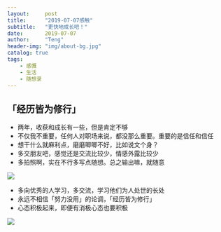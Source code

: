 ```yaml
---
layout:     post
title:      "2019-07-07感触"
subtitle:   "更快地成长吧！"
date:       2019-07-07
author:     "Teng"
header-img: "img/about-bg.jpg"
catalog: true
tags:
    - 感慨
    - 生活
    - 随想录
---
```


## 「经历皆为修行」

- 两年，收获和成长有一些，但是肯定不够
- 不仅我不重要，任何人对职场来说，都没那么重要。重要的是信任和信任
- 想干什么就麻利点，磨磨唧唧不好，比如说文个身？
- 多交朋友吧，感觉还是交流比较少，情感外露比较少
- 多拍照啊，实在不行多写点随想。总之输出嘛，就随意

![](http://images.tengblog.com/20190707224504_bK7CY9_IMG_6033.jpeg)


- 多向优秀的人学习，多交流，学习他们为人处世的长处
- 永远不相信「努力没用」的论调，「经历皆为修行」
- 心态积极起来，即便有消极心态也要积极

![](http://images.tengblog.com/20190707224504_qh6dcT_IMG_6034.jpeg)
